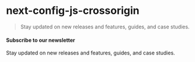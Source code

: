 # next-config-js-crossorigin

> Stay updated on new releases and features, guides, and case studies.



#### Subscribe to our newsletter

Stay updated on new releases and features, guides, and case studies.
